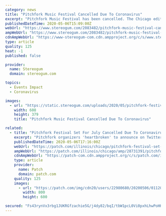 ```yaml
---
category: news
title: "Pitchfork Music Festival Cancelled Due To Coronavirus"
excerpt: "Pitchfork Music Festival has been cancelled. The Chicago edition of the event, which was set to celebrate its 15th anniversary, will not take place in July as planned. It joins the long list of mass gatherings that have been cancelled due to the coronavirus pandemic."
publishedDateTime: 2020-05-06T15:09:00Z
webUrl: "https://www.stereogum.com/2083482/pitchfork-music-festival-cancelled-coronavirus/news/"
ampWebUrl: "https://www.stereogum.com/2083482/pitchfork-music-festival-cancelled-coronavirus/news?amp=1"
cdnAmpWebUrl: "https://www-stereogum-com.cdn.ampproject.org/c/s/www.stereogum.com/2083482/pitchfork-music-festival-cancelled-coronavirus/news?amp=1"
type: article
quality: 125
heat: -1
published: false

provider:
  name: Stereogum
  domain: stereogum.com

topics:
  - Events Impact
  - Coronavirus

images:
  - url: "https://static.stereogum.com/uploads/2020/05/pitchfork-festival-cancelled-coronavirus-1588774380-608x379.png"
    width: 608
    height: 379
    title: "Pitchfork Music Festival Cancelled Due To Coronavirus"

related:
  - title: "Pitchfork Festival Set For July Cancelled Due To Coronavirus"
    excerpt: "Pitchfork organizers 'heartbroken' to announce on Twitter that music festival set for July in Chicago is cancelled due to the coronavirus."
    publishedDateTime: 2020-05-06T17:16:00Z
    webUrl: "https://patch.com/illinois/chicago/pitchfork-festival-set-july-cancelled-due-coronavirus"
    ampWebUrl: "https://patch.com/illinois/chicago/amp/28731391/pitchfork-festival-set-july-cancelled-due-coronavirus"
    cdnAmpWebUrl: "https://patch-com.cdn.ampproject.org/c/s/patch.com/illinois/chicago/amp/28731391/pitchfork-festival-set-july-cancelled-due-coronavirus"
    type: article
    provider:
      name: Patch
      domain: patch.com
    quality: 125
    images:
      - url: "https://patch.com/img/cdn20/users/22980680/20200506/011208/styles/patch_image/public/shutter-stock-music-fest-___06124556807.jpg?width=984"
        width: 800
        height: 600

secured: "Fs43rynVx3rbg1JUKRGfzachie5G/j4dy82/bqI/tbW1pcL0Vi0pxhLhwPoHHnVPCEE/IAkDUhYiUNXCl9WCe691A6gv+cXQLXuzpb2gHy+wRtWk/YdvQ03Or7gaXF5s97pO4iiQLTh8fDz+2D+rZMYVMNRMjecRmv+6ICY6I8y5DFWjqEr3hqQ7sPqwhe7nXIMsEFWeiRbuJo9M0ui9q17srSYXPke+N3TIAdab61Ici2BGlDfehN62/A/wkeL0EHJ5bGyjQYrC0W1AERZ9JD5cMJcNSpOeVrEu/OZ7fijnJFT00WCfaD5pWUs5COkP;5+ZQ3KlREDHoNzRQv63AEQ=="
---
```


